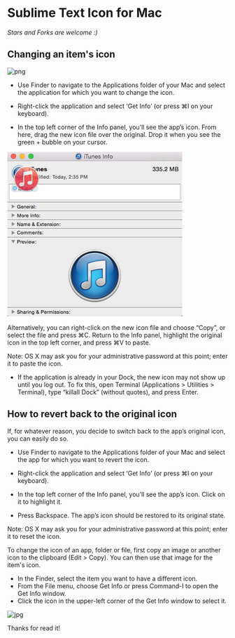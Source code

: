 # Sublime Text Icon for Mac

*Stars and Forks are welcome :)*

Changing an item's icon
-------
![png](images4readme/988b5d20d2d8a5bf)

- Use Finder to navigate to the Applications folder of your Mac and select the application for which you want to change the icon.

- Right-click the application and select ‘Get Info’ (or press ⌘I on your keyboard).

- In the top left corner of the Info panel, you’ll see the app’s icon. From here, drag the new icon file over the original. Drop it when you see the green + bubble on your cursor.

![png](images4readme/how-to-change-icons-info.png)

Alternatively, you can right-click on the new icon file and choose “Copy”, or select the file and press ⌘C. Return to the Info panel, highlight the original icon in the top left corner, and press ⌘V to paste.

Note: OS X may ask you for your administrative password at this point; enter it to paste the icon.

- If the application is already in your Dock, the new icon may not show up until you log out. To fix this, open Terminal (Applications > Utilities > Terminal), type “killall Dock” (without quotes), and press Enter.

How to revert back to the original icon
-------

If, for whatever reason, you decide to switch back to the app’s original icon, you can easily do so.

- Use Finder to navigate to the Applications folder of your Mac and select the app for which you want to revert the icon.

- Right-click the application and select ‘Get Info’ (or press ⌘I on your keyboard).

- In the top left corner of the Info panel, you’ll see the app’s icon. Click on it to highlight it.

- Press Backspace. The app’s icon should be restored to its original state.

Note: OS X may ask you for your administrative password at this point; enter it to reset the icon.






To change the icon of an app, folder or file, first copy an image or another icon to the clipboard (Edit > Copy). You can then use that image for the item's icon.
- In the Finder, select the item you want to have a different icon.
- From the File menu, choose Get Info or press Command-I to open the Get Info window.
- Click the icon in the upper-left corner of the Get Info window to select it.



![jpg](images4readme/logo-python.jpg)

Thanks for read it!